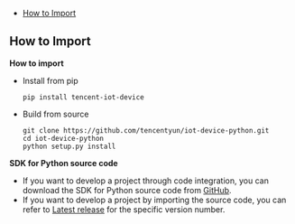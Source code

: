  * [How to Import](#How-to-Import)

## How to Import

**How to import**

-  Install from pip

    ```
	pip install tencent-iot-device
	```


-  Build from source

	```
	git clone https://github.com/tencentyun/iot-device-python.git
	cd iot-device-python
	python setup.py install
	```


**SDK for Python source code**

- If you want to develop a project through code integration, you can download the SDK for Python source code from [GitHub](../).
- If you want to develop a project by importing the source code, you can refer to [Latest release](https://github.com/tencentyun/iot-device-python/releases) for the specific version number.


